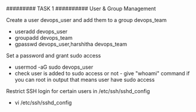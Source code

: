 ######### TASK 1 ##########
User & Group Management

Create a user devops_user and add them to a group devops_team
  * useradd devops_user
  * groupadd devops_team
  * gpasswd devops_user,harshitha devops_team
  
Set a password and grant sudo access
  * usermod -aG sudo devops_user
  * check user is added to sudo access or not - give "whoami" command if you can root in output that means 
    user have sudo access

Restrict SSH login for certain users in /etc/ssh/sshd_config
  * vi /etc/ssh/sshd_config 


 

